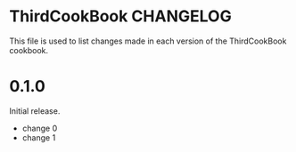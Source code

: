 # ThirdCookBook CHANGELOG

This file is used to list changes made in each version of the ThirdCookBook cookbook.

# 0.1.0

Initial release.

- change 0
- change 1

